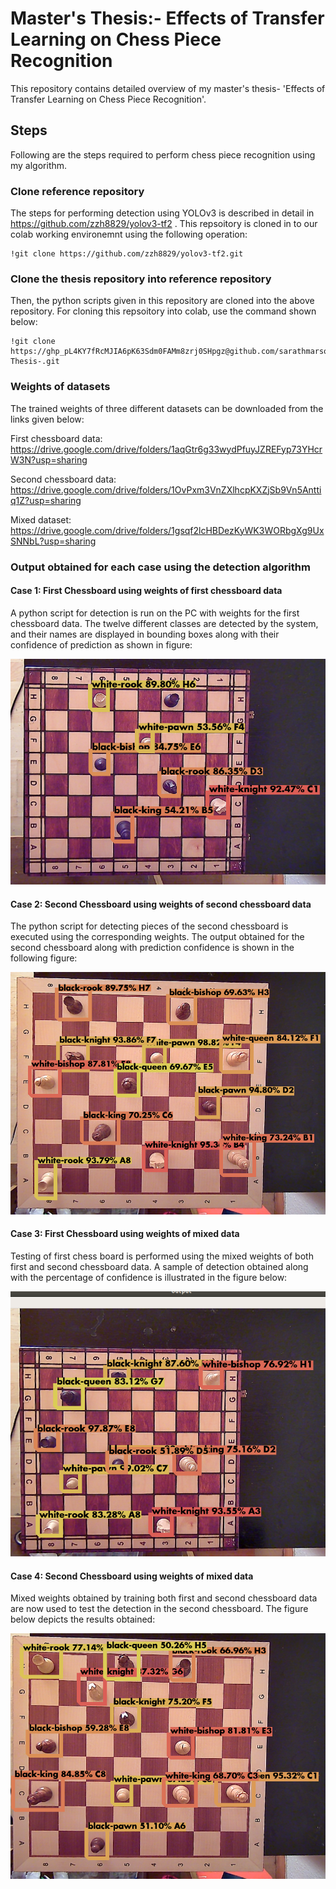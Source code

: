 # Master's Thesis:- Effects of Transfer Learning on Chess Piece Recognition

This repository contains detailed overview of my master's thesis- 'Effects of Transfer Learning on Chess Piece Recognition'. 


## Steps 
Following are the steps required to perform chess piece recognition using my algorithm.

### Clone reference repository

The steps for performing detection using YOLOv3 is described in detail in https://github.com/zzh8829/yolov3-tf2 . This repsoitory is cloned in to our colab working environemnt using the following operation: 

    !git clone https://github.com/zzh8829/yolov3-tf2.git

### Clone the thesis repository into reference repository

Then, the python scripts given in this repository are cloned into the above repository. For cloning this repsoitory into colab, use the command shown below:

    !git clone https://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@github.com/sarathmarson/Masters-Thesis-.git
    
### Weights of datasets

The trained weights of three different datasets can be downloaded from the links given below:

First chessboard data: https://drive.google.com/drive/folders/1aqGtr6g33wydPfuyJZREFyp73YHcrW3N?usp=sharing

Second chessboard data: https://drive.google.com/drive/folders/1OvPxm3VnZXlhcpKXZjSb9Vn5Anttiq1Z?usp=sharing

Mixed dataset: https://drive.google.com/drive/folders/1gsqf2lcHBDezKyWK3WORbgXg9UxSNNbL?usp=sharing

### Output obtained for each case using the detection algorithm

#### Case 1: First Chessboard using weights of first chessboard data
A python script for detection is run on the PC with weights for the first chessboard data. The twelve different classes are detected by the system, and their
names are displayed in bounding boxes along with their confidence of prediction as shown in figure:

![alt text](images/ch_sm_ori.png)

#### Case 2: Second Chessboard using weights of second chessboard data
The python script for detecting pieces of the second chessboard is executed using the corresponding weights. The output obtained for the second chessboard along with prediction confidence is shown in the following figure:

![alt text](images/ch_big_ori.png)

#### Case 3: First Chessboard using weights of mixed data
Testing of first chess board is performed using the mixed weights of both first and second chessboard data. A sample of detection obtained along with the percentage of confidence is illustrated in the figure below: 

![alt text](images/ch_sm_mix.png)

#### Case 4: Second Chessboard using weights of mixed data
Mixed weights obtained by training both first and second chessboard data are now used to test the detection in the second chessboard. The figure below depicts the results obtained:

![alt text](images/ch_big_mix.png)
















